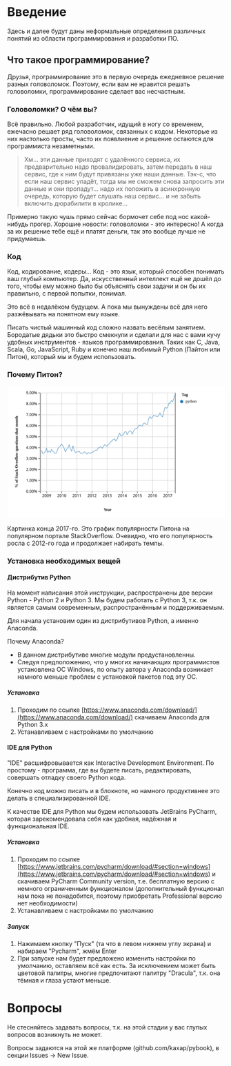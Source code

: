 # Введение

Здесь и далее  будут даны неформальные определения различных понятий из области программирования и разработки ПО.
## Что такое программирование?
Друзья, программирование это в первую очередь ежедневное решение разных головоломок. Поэтому, если вам не нравится решать головоломки, программирование сделает вас несчастным.
### Головоломки? О чём вы?
Всё правильно. Любой разработчик, идущий в ногу со временем, ежечасно решает ряд головоломок, связанных с кодом.
Некоторые из них настолько просты, часто их появлиение и решение остаются для программиста незаметными.

> Хм... эти данные приходят с удалённого сервиса, их предварительно надо провалидировать, затем передать в наш сервис, где к ним будут привязаны уже наши данные. Тэк-с, что если наш сервис упадёт, тогда мы не сможем снова запросить эти данные и они пропадут... надо их положить в асинхронную очередь, которую будет слушать наш сервис... и не забыть включить дюрабилити в кролике...

Примерно такую чушь прямо сейчас бормочет себе под нос какой-нибудь прогер.
Хорошие новости: головоломки - это интересно! А когда за их решение тебе ещё и платят деньги, так это вообще лучше не придумаешь.

### Код

Код, кодирование, кодеры... Код - это язык, который способен понимать ваш глубый компьютер. Да, искусственный интеллект ещё не дошёл до того, чтобы ему можно было бы объяснять свои задачи и он бы их правильно, с первой попытки, понимал.

Это всё в недалёком будущем. А пока мы вынуждены всё для него разжёвывать на понятном ему языке.

Писать чистый машинный код сложно назвать весёлым занятием. Бородатые дядьки это быстро смекнули и сделали для нас с вами кучу удобных инструментов - языков программирования. Таких как C, Java, Scala, Go, JavaScript, Ruby и конечно наш любимый Python (Пайтон или Питон), который мы и будем использовать.


### Почему Питон?
<img src="./img/intro/01_so_py_trend.svg">

Картинка конца 2017-го. Это график популярности Питона на популярном портале StackOverflow. Очевидно, что его популярность росла с 2012-го года и продолжает набирать темпы.

### Установка необходимых вещей

#### Дистрибутив Python
На момент написания этой инструкции, распространены две версии Python - Python 2 и Python 3. Мы будем работать c Python 3, т.к. он является самым современным, распространённым и поддерживаемым.

Для начала установим один из дистрибутивов Python, а именно Anaconda. 

Почему Anaconda?
- В данном дистрибутиве многие модули предустановленны.
- Следуя предположению, что у многих начинающих программистов установлена ОС Windows, по опыту автора у Anaconda возникает намного меньше проблем с установкой пакетов под эту ОС.

##### Установка
1. Проходим по ссылке [https://www.anaconda.com/download/](https://www.anaconda.com/download/) скачиваем Anaconda для Python 3.x
2. Устанавливаем с настройками по умолчанию

#### IDE для Python

"IDE" расшифровывается как Interactive Development Environment. По простому - программа, где вы будете писать, редактировать, совершать отладку своего Python кода.

Конечно код можно писать и в блокноте, но намного продуктивнее это делать в специализированной IDE.

К качестве IDE для Python мы будем использовать JetBrains PyCharm, которая зарекомендовала себя как удобная, надёжная и функциональная IDE.

##### Установка

1. Проходим по ссылке [https://www.jetbrains.com/pycharm/download/#section=windows](https://www.jetbrains.com/pycharm/download/#section=windows) и скачиваем PyCharm Community version, т.е. бесплатную версию с немного ограниченным функционалом (дополнительный функционал нам пока не понадобится, поэтому приобретать Professional версию нет необходимости)
2. Устанавливаем с настройками по умолчанию

##### Запуск

1. Нажимаем кнопку "Пуск" (та что в левом нижнем углу экрана) и набираем "Pycharm", жмём Enter
2. При запуске нам будет предложено изменить настройки по умолчанию, оставляем всё как есть. За исключением может быть цветовой палитры, многие предпочитают палитру "Dracula", т.к. она тёмная и глаза устают меньше.

# Вопросы

Не стесняйтесь задавать вопросы, т.к. на этой стадии у вас глупых вопросов возникнуть не может.

Вопросы задаются на этой же платформе (github.com/kaxap/pybook), в секции Issues -> New Issue.
